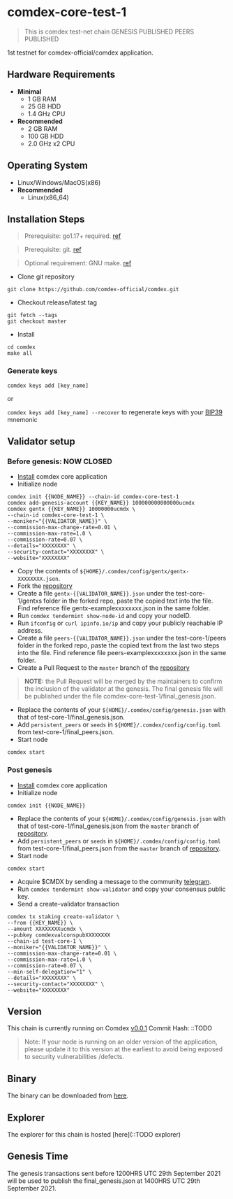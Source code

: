 # comdex-core-test-1
> This is comdex test-net chain
> GENESIS PUBLISHED
> PEERS PUBLISHED

1st testnet for comdex-official/comdex application.

## Hardware Requirements
* **Minimal**
    * 1 GB RAM
    * 25 GB HDD
    * 1.4 GHz CPU
* **Recommended**
    * 2 GB RAM
    * 100 GB HDD
    * 2.0 GHz x2 CPU

## Operating System
* Linux/Windows/MacOS(x86)
* **Recommended**
    * Linux(x86_64)

## Installation Steps
>Prerequisite: go1.17+ required. [ref](https://golang.org/doc/install)

>Prerequisite: git. [ref](https://github.com/git/git)

>Optional requirement: GNU make. [ref](https://www.gnu.org/software/make/manual/html_node/index.html)

* Clone git repository
```shell
git clone https://github.com/comdex-official/comdex.git
```
* Checkout release/latest tag
```shell
git fetch --tags
git checkout master
```
* Install
```shell
cd comdex
make all
```

### Generate keys

`comdex keys add [key_name]`

or

`comdex keys add [key_name] --recover` to regenerate keys with your [BIP39](https://github.com/bitcoin/bips/tree/master/bip-0039) mnemonic


## Validator setup

### Before genesis: NOW CLOSED

* [Install](#installation-steps) comdex core application
* Initialize node
```shell
comdex init {{NODE_NAME}} --chain-id comdex-core-test-1
comdex add-genesis-account {{KEY_NAME}} 100000000000000ucmdx
comdex gentx {{KEY_NAME}} 10000000ucmdx \
--chain-id comdex-core-test-1 \
--moniker="{{VALIDATOR_NAME}}" \
--commission-max-change-rate=0.01 \
--commission-max-rate=1.0 \
--commission-rate=0.07 \
--details="XXXXXXXX" \
--security-contact="XXXXXXXX" \
--website="XXXXXXXX"
```
* Copy the contents of `${HOME}/.comdex/config/gentx/gentx-XXXXXXXX.json`.
* Fork the [repository](https://github.com/comdex-official/comdex)
* Create a file `gentx-{{VALIDATOR_NAME}}.json` under the test-core-1/gentxs folder in the forked repo, paste the copied text into the file. Find reference file gentx-examplexxxxxxxx.json in the same folder.
* Run `comdex tendermint show-node-id` and copy your nodeID.
* Run `ifconfig` or `curl ipinfo.io/ip` and copy your publicly reachable IP address.
* Create a file `peers-{{VALIDATOR_NAME}}.json` under the test-core-1/peers folder in the forked repo, paste the copied text from the last two steps into the file. Find reference file peers-examplexxxxxxxx.json in the same folder.
* Create a Pull Request to the `master` branch of the [repository](https://github.com/comdex-official/comdex/)
>**NOTE:** the Pull Request will be merged by the maintainers to confirm the inclusion of the validator at the genesis. The final genesis file will be published under the file comdex-core-test-1/final_genesis.json.
* Replace the contents of your `${HOME}/.comdex/config/genesis.json` with that of test-core-1/final_genesis.json.
* Add `persistent_peers` or `seeds` in `${HOME}/.comdex/config/config.toml` from test-core-1/final_peers.json.
* Start node
```shell
comdex start
```

### Post genesis

* [Install](#installation-steps) comdex core application
* Initialize node
```shell
comdex init {{NODE_NAME}}
```
* Replace the contents of your `${HOME}/.comdex/config/genesis.json` with that of test-core-1/final_genesis.json from the `master` branch of [repository](https://github.com/comdex-official/comdex).
* Add `persistent_peers` or `seeds` in `${HOME}/.comdex/config/config.toml` from test-core-1/final_peers.json from the `master` branch of [repository](https://github.com/comdex-official/comdex).
* Start node
```shell
comdex start
```
* Acquire $CMDX by sending a message to the community [telegram](https://t.me/ComdexChat).
* Run `comdex tendermint show-validator` and copy your consensus public key.
* Send a create-validator transaction
```
comdex tx staking create-validator \
--from {{KEY_NAME}} \
--amount XXXXXXXXucmdx \
--pubkey comdexvalconspubXXXXXXXX
--chain-id test-core-1 \
--moniker="{{VALIDATOR_NAME}}" \
--commission-max-change-rate=0.01 \
--commission-max-rate=1.0 \
--commission-rate=0.07 \
--min-self-delegation="1" \
--details="XXXXXXXX" \
--security-contact="XXXXXXXX" \
--website="XXXXXXXX"
```
## Version
This chain is currently running on Comdex [v0.0.1](https://github.com/comdex-official/comdex/releases/tag/v0.0.1)
Commit Hash: ::TODO
>Note: If your node is running on an older version of the application, please update it to this version at the earliest to avoid being exposed to security vulnerabilities /defects.

## Binary
The binary can be downloaded from [here](https://github.com/comdex-official/comdex/releases/tag/v0.0.1).

## Explorer
The explorer for this chain is hosted [here](::TODO explorer)

## Genesis Time
The genesis transactions sent before 1200HRS UTC 29th September 2021 will be used to publish the final_genesis.json at 1400HRS UTC 29th September 2021. 